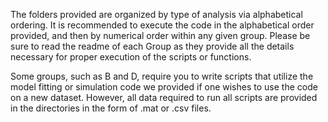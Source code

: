 The folders provided are organized by type of analysis via alphabetical ordering. 
It is recommended to execute the code in the alphabetical order provided, and then by numerical order
within any given group. Please be sure to read the readme of each Group as they provide all the details
necessary for proper execution of the scripts or functions. 

Some groups, such as B and D, require you to write scripts that utilize the model fitting or simulation code 
we provided if one wishes to use the code on a new dataset. However, all data required to run all scripts are 
provided in the directories in the form of .mat or .csv files. 
